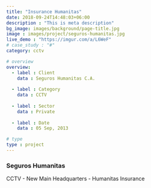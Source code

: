 ```yaml
---
title: "Insurance Humanitas"
date: 2018-09-24T14:48:03+06:00
description : "This is meta description"
bg_image: images/background/page-title.jpg
image : images/project/seguros-humanitas.jpg
live_demo : "https://imgur.com/a/L6WeF"
# case_study : "#"
category: cctv

# overview
overview:
  - label : Client
    data : Seguros Humanitas C.A.
    
  - label : Category
    data : CCTV
    
  - label : Sector
    data : Private
    
  - label : Date
    data : 05 Sep, 2013

# type
type : project
---
```


### Seguros Humanitas

CCTV - New Main Headquarters - Humanitas Insurance